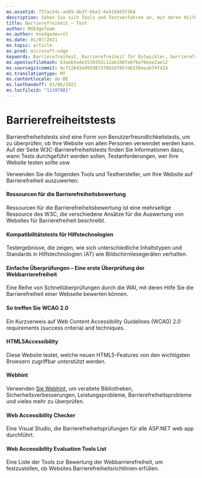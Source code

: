 ```yaml
---
ms.assetid: 737ac54c-ad89-4b3f-bbe2-4e4169d3f364
description: Sehen Sie sich Tools und Testverfahren an, mit deren Hilfe die Barrierefreiheit einer Website ausgewertet werden kann.
title: Barrierefreiheit – Test
author: MSEdgeTeam
ms.author: msedgedevrel
ms.date: 01/07/2021
ms.topic: article
ms.prod: microsoft-edge
keywords: Barrierefreiheit, Barrierefreiheit für Entwickler, barrierefreie Websites, Edge, Webentwicklung, ARIA, Entwickler, UIA, Benutzeroberflächenautomatisierung
ms.openlocfilehash: b3aeb5ede1519352c12ab190fa6fbef9eee2ae12
ms.sourcegitcommit: 6cf12643e9959873f8b5d785fd6158eeab74f424
ms.translationtype: MT
ms.contentlocale: de-DE
ms.lasthandoff: 03/06/2021
ms.locfileid: "11397881"
---
```

# <a name="accessibility-testing"></a>Barrierefreiheitstests  

Barrierefreiheitstests sind eine Form von Benutzerfreundlichkeitstests, um zu überprüfen, ob Ihre Website von allen Personen verwendet werden kann. Auf der Seite [](https://www.w3.org/wiki/Accessibility_testing) W3C-Barrierefreiheitstests finden Sie Informationen dazu, wann Tests durchgeführt werden sollen, Testanforderungen, wer Ihre Website testen sollte usw.

Verwenden Sie die folgenden Tools und Testhersteller, um Ihre Website auf Barrierefreiheit auszuwerten:

#### [<a name="accessibility-evaluation-resources"></a>Ressourcen für die Barrierefreiheitsbewertung](https://www.w3.org/WAI/eval/Overview.html)  

Ressourcen für die Barrierefreiheitsbewertung ist eine mehrseitige Ressource des W3C, die verschiedene Ansätze für die Auswertung von Websites für Barrierefreiheit beschreibt.

#### [<a name="assistive-technology-compatibility-tests"></a>Kompatibilitätstests für Hilfstechnologien](http://www.powermapper.com/tests)  

Testergebnisse, die zeigen, wie sich unterschiedliche Inhaltstypen und Standards in Hilfstechnologien (AT) wie Bildschirmlesegeräten verhalten.

#### [<a name="easy-checks--a-first-review-of-web-accessibility"></a>Einfache Überprüfungen – Eine erste Überprüfung der Webbarrierefreiheit](https://www.w3.org/WAI/eval/preliminary.html)  

Eine Reihe von Schnellüberprüfungen durch die WAI, mit deren Hilfe Sie die Barrierefreiheit einer Webseite bewerten können.

#### [<a name="how-to-meet-wcag-20"></a>So treffen Sie WCAG 2.0](https://www.w3.org/WAI/WCAG20/quickref)  

Ein Kurzverweis auf Web Content Accessibility Guidelines \(WCAG\) 2.0 requirements (success criteria) and techniques.

#### [<a name="html5accessibility"></a>HTML5Accessibility](https://html5accessibility.com)  

Diese Website testet, welche neuen HTML5-Features von den wichtigsten Browsern zugriffbar unterstützt werden. 

#### [<a name="webhint"></a>Webhint](https://webhint.io)  

Verwenden [Sie Webhint,](https://webhint.io/) um veraltete Bibliotheken, Sicherheitsverbesserungen, Leistungsprobleme, Barrierefreiheitsprobleme und vieles mehr zu überprüfen.

#### [<a name="web-accessibility-checker"></a>Web Accessibility Checker](https://visualstudiogallery.msdn.microsoft.com/3aabefab-1681-4fea-8f95-6a62e2f0f1ec)  

Eine Visual Studio, die Barrierefreiheitsprüfungen für alle ASP.NET web app durchführt.

#### [<a name="web-accessibility-evaluation-tools-list"></a>Web Accessibility Evaluation Tools List](https://www.w3.org/WAI/ER/tools/index.html)  

Eine Liste der Tools zur Bewertung der Webbarrierefreiheit, um festzustellen, ob Websites Barrierefreiheitsrichtlinien erfüllen.
